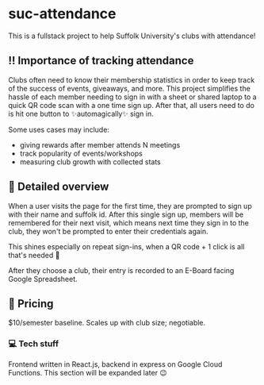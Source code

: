 # suc-attendance
This is a fullstack project to help Suffolk University's clubs with attendance!

## ‼️ Importance of tracking attendance
Clubs often need to know their membership statistics in order to keep track of the success of events, giveaways, and more. This project 
simplifies the hassle of each member needing to sign in with a sheet or shared laptop to a quick QR code scan with a one time sign up. After that, all users need to do is hit one button to ✨automagically✨ sign in.

Some uses cases may include:
 - giving rewards after member attends N meetings
 - track popularity of events/workshops
 - measuring club growth with collected stats
 
## 🧐 Detailed overview
When a user visits the page for the first time, they are prompted to sign up with their name and suffolk id. After this single sign up, members
will be remembered for their next visit, which means next time they sign in to the club, they won't be prompted to enter their credentials again.

This shines especially on repeat sign-ins, when a QR code + 1 click is all that's needed 🚀

After they choose a club, their entry is recorded to an E-Board facing Google Spreadsheet.

## 🤑 Pricing
$10/semester baseline. Scales up with club size; negotiable.

### 💻 Tech stuff
Frontend written in React.js, backend in express on Google Cloud Functions. This section will be expanded later 😉
